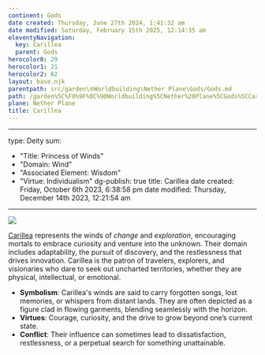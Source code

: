 ```yaml
---
continent: Gods
date created: Thursday, June 27th 2024, 1:41:32 am
date modified: Saturday, February 15th 2025, 12:14:35 am
eleventyNavigation:
  key: Carillea
  parent: Gods
herocolor0: 29
herocolor1: 21
herocolor2: 62
layout: base.njk
parentpath: src/garden\🌐Worldbuilding\Nether Plane\Gods/Gods.md
path: /garden%5C%F0%9F%8C%90Worldbuilding%5CNether%20Plane%5CGods%5CCarillea/
plane: Nether Plane
title: Carillea
---
```


---
type: Deity
sum:
- "Title: Princess of Winds"
- "Domain: Wind"
- "Associated Element: Wisdom"
- "Virtue: Individualism"
dg-publish: true
title: Carillea
date created: Friday, October 6th 2023, 6:38:58 pm
date modified: Thursday, December 14th 2023, 12:21:54 am
--- 

![](/static/shared_ai_account_Concept_art_portrait_of_a_radiant_deity_embod_8991d96e-48dd-4295-9d1d-2d8516776ea5.png)

[Carillea](/garden/%F0%9F%8C%90Worldbuilding%5CNether%20Plane%5CGods%5CCarillea/Carillea) represents the winds of _change_ and _exploration_, encouraging mortals to embrace curiosity and venture into the unknown. Their domain includes adaptability, the pursuit of discovery, and the restlessness that drives innovation. Carillea is the patron of travelers, explorers, and visionaries who dare to seek out uncharted territories, whether they are physical, intellectual, or emotional.

- **Symbolism**: Carillea's winds are said to carry forgotten songs, lost memories, or whispers from distant lands. They are often depicted as a figure clad in flowing garments, blending seamlessly with the horizon.
- **Virtues**: Courage, curiosity, and the drive to grow beyond one’s current state.
- **Conflict**: Their influence can sometimes lead to dissatisfaction, restlessness, or a perpetual search for something unattainable.